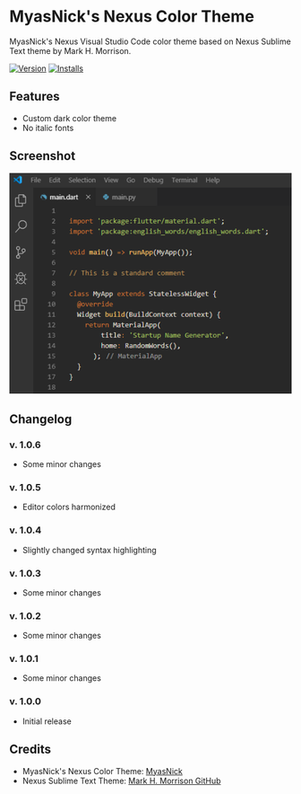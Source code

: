 # MyasNick's Nexus Color Theme

MyasNick's Nexus Visual Studio Code color theme based on Nexus Sublime Text theme by Mark H. Morrison.

[![Version](https://vsmarketplacebadge.apphb.com/version/myasnick.nexus-vscode-color-theme.svg)](https://marketplace.visualstudio.com/items?itemName=MyasNick.nexus-vscode-color-theme)
[![Installs](https://vsmarketplacebadge.apphb.com/installs/myasnick.nexus-vscode-color-theme.svg)](https://marketplace.visualstudio.com/items?itemName=MyasNick.nexus-vscode-color-theme)

## Features
* Custom dark color theme
* No italic fonts

## Screenshot
![Screenshot](https://github.com/MyasNick/nexus-vscode-color-theme/raw/master/screenshot.png)

## Changelog

### v. 1.0.6
* Some minor changes

### v. 1.0.5
* Editor colors harmonized

### v. 1.0.4
* Slightly changed syntax highlighting

### v. 1.0.3
* Some minor changes

### v. 1.0.2
* Some minor changes

### v. 1.0.1
* Some minor changes

### v. 1.0.0
* Initial release

## Credits
* MyasNick's Nexus Color Theme: [MyasNick](https://github.com/MyasNick/nexus-vscode-color-theme/)
* Nexus Sublime Text Theme: [Mark H. Morrison GitHub](https://github.com/MarkHMorrison/)